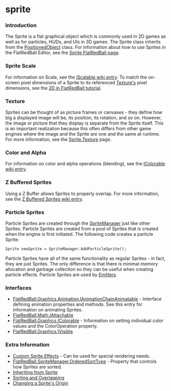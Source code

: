 # sprite

### Introduction

The Sprite is a flat graphical object which is commonly used in 2D games as well as for particles, HUDs, and UIs in 3D games. The Sprite class inherits from the [PositionedObject](../../../frb/docs/index.php) class. For information about how to use Sprites in the FlatRedBall Editor, see the [Sprite FlatRedBall page](../../../documentation/tools/glue-reference/objects/glue-reference-sprite.md).

### Sprite Scale

For information on Scale, see the [IScalable wiki entry](../../../frb/docs/index.php). To match the on-screen pixel dimensions of a Sprite to its referenced [Texture's](../../../frb/docs/index.php) pixel dimensions, see the [2D in FlatRedBall tutorial](../../../frb/docs/index.php).

### Texture

Sprites can be thought of as picture frames or canvases - they define how big a displayed image will be, its position, its rotation, and so on. However, the image or picture that they display is separate from the Sprite itself. This is an important realization because this often differs from other game engines where the image and the Sprite are one and the same at runtime. For more information, see the [Sprite.Texture](../../../frb/docs/index.php) page.

### Color and Alpha

For information on color and alpha operations (blending), see the [IColorable wiki entry](../../../frb/docs/index.php).

### Z Buffered Sprites

Using a Z Buffer allows Sprites to properly overlap. For more information, see the [Z Buffered Sprites wiki entry](../../../frb/docs/index.php).

### Particle Sprites

Particle Sprites are created through the [SpriteManager](../../../frb/docs/index.php) just like other Sprites. Particle Sprites are created from a pool of Sprites that is created when the engine is first initiated. The following code creates a particle Sprite:

```
Sprite newSprite = SpriteManager.AddParticleSprite();
```

Particle Sprites have all of the same functionality as regular Sprites - in fact, they are just Sprites. The only difference is that there is minimal memory allocation and garbage collection so they can be useful when creating particle effects. Particle Sprites are used by [Emitters](../../../frb/docs/index.php).

### Interfaces

* [FlatRedBall.Graphics.Animation.IAnimationChainAnimatable](../../../frb/docs/index.php) - Interface defining animation properties and methods. See this entry for information on animating Sprites.
* [FlatRedBall.Math.IAttachable](../../../frb/docs/index.php)
* [FlatRedBall.Graphics.IColorable](../../../frb/docs/index.php) - Information on setting individual color values and the ColorOperation property.
* [FlatRedBall.Graphics.IVisible](../../../frb/docs/index.php)

### Extra Information

* [Custom Sprite Effects](../../../frb/docs/index.php) - Can be used for special rendering needs.
* [FlatRedBall.SpriteManager.OrderedSortType](../../../frb/docs/index.php) - Property that controls how Sprites are sorted.
* [Inheriting from Sprite](../../../frb/docs/index.php)
* [Sorting and Overlapping](../../../frb/docs/index.php)
* [Changing a Sprite's Origin](../../../frb/docs/index.php)

&#x20;
